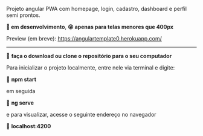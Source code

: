 Projeto angular PWA com homepage, login, cadastro, dashboard e perfil semi prontos.

**🥰 em desenvolvimento**, **😝 apenas para telas menores que 400px**

Preview (em breve):
https://angulartemplate0.herokuapp.com/

---------------------------------------------------------------------------------------------

🔸 **faça o download ou clone o repositório para o seu computador**

Para inicializar o projeto localmente, entre nele via terminal e digite:

🔸 **npm start**

em seguida

🔸 **ng serve**

e para visualizar, acesse o seguinte endereço no navegador

🔸 **localhost:4200**

